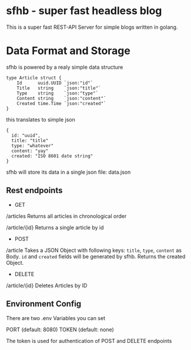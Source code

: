 # sfhb - super fast headless blog

This is a super fast REST-API Server for simple blogs written in golang. 

# Data Format and Storage

sfhb is powered by a realy simple data structure
```
type Article struct {
	Id      uuid.UUID `json:"id"`
	Title   string    `json:"title"`
	Type    string    `json:"type"`
	Content string    `json:"content"`
	Created time.Time `json:"created"`
}
```

this translates to simple json

```
{
  id: "uuid",
  title: "title"
  type: "whatever"
  content: "yay"
  created: "ISO 8601 date string"
}
```

sfhb will store its data in a single json file: data.json 


## Rest endpoints

- GET

/articles
Returns all articles in chronological order

/article/{id}
Returns a single article by id

- POST

/article
Takes a JSON Object with following keys: `title`, `type`, `content` as Body. `id` and `created` fields will be generated by sfhb.
Returns the created Object.

- DELETE

/article/{id}
Deletes Articles by ID


## Environment Config

There are two .env Variables you can set

PORT (default: 8080)
TOKEN (default: none)

The token is used for authentication of POST and DELETE endpoints